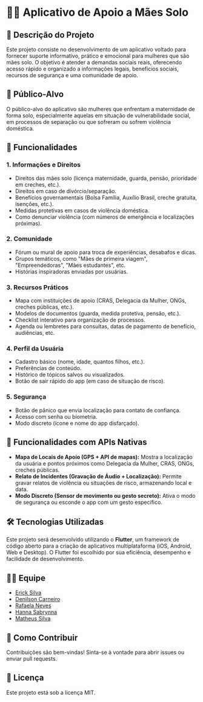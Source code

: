 # 👩‍👧 Aplicativo de Apoio a Mães Solo

## 📝 Descrição do Projeto
Este projeto consiste no desenvolvimento de um aplicativo voltado para fornecer suporte informativo, prático e emocional para mulheres que são mães solo. O objetivo é atender a demandas sociais reais, oferecendo acesso rápido e organizado a informações legais, benefícios sociais, recursos de segurança e uma comunidade de apoio.

## 🎯 Público-Alvo
O público-alvo do aplicativo são mulheres que enfrentam a maternidade de forma solo, especialmente aquelas em situação de vulnerabilidade social, em processos de separação ou que sofreram ou sofrem violência doméstica.

## 🔧 Funcionalidades
### 1. Informações e Direitos
- Direitos das mães solo (licença maternidade, guarda, pensão, prioridade em creches, etc.).
- Direitos em caso de divórcio/separação.
- Benefícios governamentais (Bolsa Família, Auxílio Brasil, creche gratuita, isenções, etc.).
- Medidas protetivas em casos de violência doméstica.
- Como denunciar violência (com números de emergência e localizações próximas).

### 2. Comunidade
- Fórum ou mural de apoio para troca de experiências, desabafos e dicas.
- Grupos temáticos, como "Mães de primeira viagem", "Empreendedoras", "Mães estudantes", etc.
- Histórias inspiradoras enviadas por usuárias.

### 3. Recursos Práticos
- Mapa com instituições de apoio (CRAS, Delegacia da Mulher, ONGs, creches públicas, etc.).
- Modelos de documentos (guarda, medida protetiva, pensão, etc.).
- Checklist interativo para organização de processos.
- Agenda ou lembretes para consultas, datas de pagamento de benefício, audiências, etc.

### 4. Perfil da Usuária
- Cadastro básico (nome, idade, quantos filhos, etc.).
- Preferências de conteúdo.
- Histórico de tópicos salvos ou visualizados.
- Botão de sair rápido do app (em caso de situação de risco).

### 5. Segurança
- Botão de pânico que envia localização para contato de confiança.
- Acesso com senha ou biometria.
- Modo discreto (ícone e nome do app disfarçado).

## 📲 Funcionalidades com APIs Nativas
- **Mapa de Locais de Apoio (GPS + API de mapas):** Mostra a localização da usuária e pontos próximos como Delegacia da Mulher, CRAS, ONGs, creches públicas.
- **Relato de Incidentes (Gravação de Áudio + Localização):** Permite gravar relatos de violência ou situações de risco, armazenando local e data.
- **Modo Discreto (Sensor de movimento ou gesto secreto):** Ativa o modo de segurança ou esconde o app com um gesto específico.

## 🛠️ Tecnologias Utilizadas
Este projeto será desenvolvido utilizando o **Flutter**, um framework de código aberto para a criação de aplicativos multiplataforma (iOS, Android, Web e Desktop). O Flutter foi escolhido por sua eficiência, desempenho e facilidade de desenvolvimento.

## 🧑‍💻 Equipe
- [Erick Silva](https://github.com/ErickSilva-s)
- [Denilson Carneiro](https://github.com/Denils0n)
- [Rafaela Neves](https://github.com/rafxhs)
- [Hanna Sabrynna](https://github.com/hannasabrynna)
- [Matheus Silva](https://github.com/V1niciusmv)

## 🤝 Como Contribuir
Contribuições são bem-vindas! Sinta-se à vontade para abrir issues ou enviar pull requests.

## 📄 Licença
Este projeto está sob a licença MIT.
